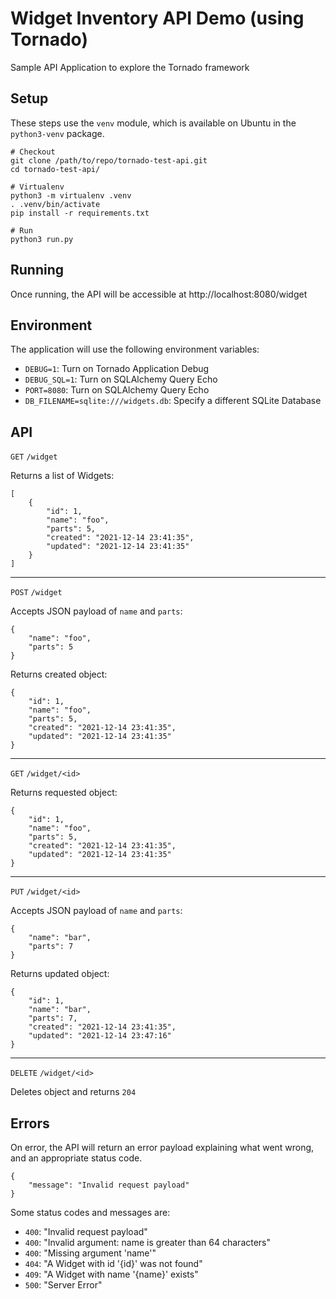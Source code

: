 # Widget Inventory API Demo (using Tornado)

Sample API Application to explore the Tornado framework

## Setup

These steps use the `venv` module, which is available on Ubuntu in the `python3-venv` package.

```
# Checkout
git clone /path/to/repo/tornado-test-api.git
cd tornado-test-api/

# Virtualenv
python3 -m virtualenv .venv
. .venv/bin/activate
pip install -r requirements.txt

# Run
python3 run.py
```

## Running

Once running, the API will be accessible at http://localhost:8080/widget

## Environment

The application will use the following environment variables:
 * `DEBUG=1`: Turn on Tornado Application Debug
 * `DEBUG_SQL=1`: Turn on SQLAlchemy Query Echo
 * `PORT=8080`: Turn on SQLAlchemy Query Echo
 * `DB_FILENAME=sqlite:///widgets.db`: Specify a different SQLite Database

## API

`GET` `/widget`

Returns a list of Widgets:
```
[
    {
        "id": 1,
        "name": "foo",
        "parts": 5,
        "created": "2021-12-14 23:41:35",
        "updated": "2021-12-14 23:41:35"
    }
]
```
---
`POST` `/widget`

Accepts JSON payload of `name` and `parts`:
```
{
    "name": "foo",
    "parts": 5
}
```
Returns created object:
```
{
    "id": 1,
    "name": "foo",
    "parts": 5,
    "created": "2021-12-14 23:41:35",
    "updated": "2021-12-14 23:41:35"
}
```
---
`GET` `/widget/<id>`

Returns requested object:
```
{
    "id": 1,
    "name": "foo",
    "parts": 5,
    "created": "2021-12-14 23:41:35",
    "updated": "2021-12-14 23:41:35"
}
```
---
`PUT` `/widget/<id>`

Accepts JSON payload of `name` and `parts`:
```
{
    "name": "bar",
    "parts": 7
}
```
Returns updated object:
```
{
    "id": 1,
    "name": "bar",
    "parts": 7,
    "created": "2021-12-14 23:41:35",
    "updated": "2021-12-14 23:47:16"
}
```
---
`DELETE` `/widget/<id>`

Deletes object and returns `204`

## Errors

On error, the API will return an error payload explaining what went wrong, and an appropriate status code.
```
{
    "message": "Invalid request payload"
}
```
Some status codes and messages are:

 * `400`: "Invalid request payload"
 * `400`: "Invalid argument: name is greater than 64 characters"
 * `400`: "Missing argument 'name'"
 * `404`: "A Widget with id '{id}' was not found"
 * `409`: "A Widget with name '{name}' exists"
 * `500`: "Server Error"
